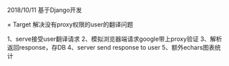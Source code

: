 2018/10/11 基于Django开发

× Target 解决没有proxy权限的user的翻译问题

1、serve接受user翻译请求
2、模拟浏览器端请求google带上proxy验证
3、解析返回response，存DB
4、server send response to user 
5、额外echars图表统计
